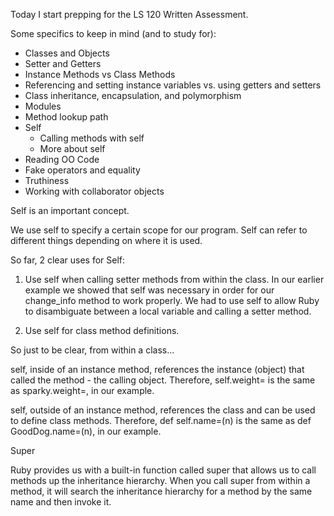 Today I start prepping for the LS 120 Written Assessment.

Some specifics to keep in mind (and to study for):

- Classes and Objects
- Setter and Getters
- Instance Methods vs Class Methods
- Referencing and setting instance variables vs. using getters and setters
- Class inheritance, encapsulation, and polymorphism
- Modules
- Method lookup path
- Self
  - Calling methods with self
  - More about self
- Reading OO Code
- Fake operators and equality
- Truthiness
- Working with collaborator objects

Self is an important concept.

We use self to specify a certain scope for our program. Self can refer to different things
depending on where it is used.

So far, 2 clear uses for Self:

1. Use self when calling setter methods from within the class. In our earlier example
we showed that self was necessary in order for our change_info method to work properly.
We had to use self to allow Ruby to disambiguate between a local variable and calling a setter method.

2. Use self for class method definitions.

So just to be clear, from within a class...

self, inside of an instance method, references the instance (object) that called the method - the calling object.
Therefore, self.weight= is the same as sparky.weight=, in our example.

self, outside of an instance method, references the class and can be used to define class methods.
Therefore, def self.name=(n) is the same as def GoodDog.name=(n), in our example.

Super

Ruby provides us with a built-in function called super that allows us to call methods
up the inheritance hierarchy. When you call super from within a method, it will search
the inheritance hierarchy for a method by the same name and then invoke it. 

